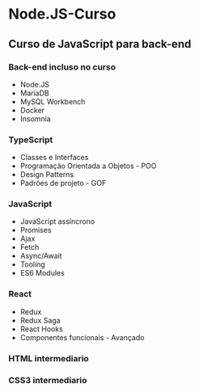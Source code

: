 # Node.JS-Curso

## Curso de JavaScript para back-end

### Back-end incluso no curso
* Node.JS
* MariaDB
* MySQL Workbench
* Docker 
* Insomnia


### TypeScript
* Classes e Interfaces 
* Programação Orientada a Objetos - POO
* Design Patterns 
* Padrões de projeto - GOF


### JavaScript
* JavaScript assíncrono
* Promises
* Ajax
* Fetch 
* Async/Await
* Tooling 
* ES6 Modules


### React 
* Redux 
* Redux Saga 
* React Hooks 
* Componentes funcionais - Avançado

### HTML intermediario

### CSS3 intermediario

